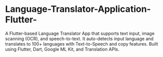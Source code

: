 # Language-Translator-Application-Flutter-
A Flutter-based Language Translator App that supports text input, image scanning (OCR), and speech-to-text. It auto-detects input language and translates to 100+ languages with Text-to-Speech and copy features. Built using Flutter, Dart, Google ML Kit, and Translation APIs.
